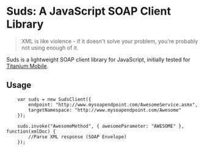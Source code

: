 # Suds: A JavaScript SOAP Client Library

> XML is like violence - if it doesn't solve your problem, you're probably not using enough of it.

Suds is a lightweight SOAP client library for JavaScript, initially tested for
[Titanium Mobile](http://www.appcelerator.com).

## Usage

		var suds = new SudsClient({ 
			endpoint: "http://www.mysoapendpoint.com/AwesomeService.asmx",
			targetNamespace: "http://www.mysoapendpoint.com/Awesome" 
		});	
		
		suds.invoke("AwesomeMethod", { awesomeParameter: "AWESOME" }, function(xmlDoc) {
			//Parse XML response (SOAP Envelope)
		});
		
		